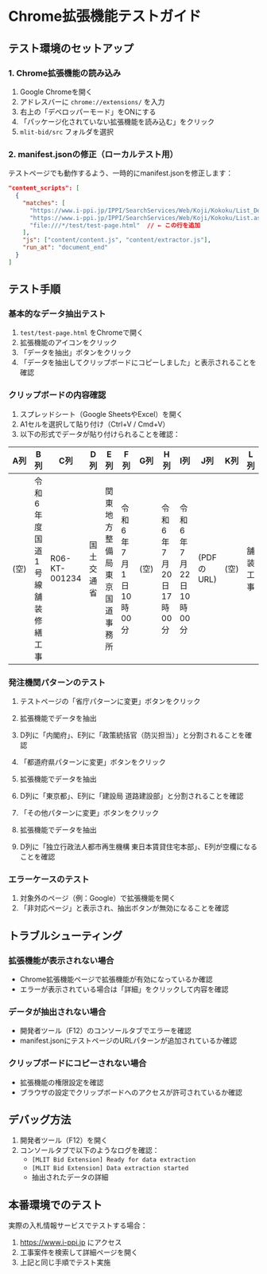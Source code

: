 # Chrome拡張機能テストガイド

## テスト環境のセットアップ

### 1. Chrome拡張機能の読み込み

1. Google Chromeを開く
2. アドレスバーに `chrome://extensions/` を入力
3. 右上の「デベロッパーモード」をONにする
4. 「パッケージ化されていない拡張機能を読み込む」をクリック
5. `mlit-bid/src` フォルダを選択

### 2. manifest.jsonの修正（ローカルテスト用）

テストページでも動作するよう、一時的にmanifest.jsonを修正します：

```json
"content_scripts": [
  {
    "matches": [
      "https://www.i-ppi.jp/IPPI/SearchServices/Web/Koji/Kokoku/List_Detail.aspx*",
      "https://www.i-ppi.jp/IPPI/SearchServices/Web/Koji/Kokoku/List.aspx*",
      "file:///*/test/test-page.html"  // ← この行を追加
    ],
    "js": ["content/content.js", "content/extractor.js"],
    "run_at": "document_end"
  }
]
```

## テスト手順

### 基本的なデータ抽出テスト

1. `test/test-page.html` をChromeで開く
2. 拡張機能のアイコンをクリック
3. 「データを抽出」ボタンをクリック
4. 「データを抽出してクリップボードにコピーしました」と表示されることを確認

### クリップボードの内容確認

1. スプレッドシート（Google SheetsやExcel）を開く
2. A1セルを選択して貼り付け（Ctrl+V / Cmd+V）
3. 以下の形式でデータが貼り付けられることを確認：

| A列 | B列 | C列 | D列 | E列 | F列 | G列 | H列 | I列 | J列 | K列 | L列 |
|-----|-----|-----|-----|-----|-----|-----|-----|-----|-----|-----|-----|
| (空) | 令和6年度 国道1号線舗装修繕工事 | R06-KT-001234 | 国土交通省 | 関東地方整備局 東京国道事務所 | 令和6年7月1日 10時00分 | (空) | 令和6年7月20日 17時00分 | 令和6年7月22日 10時00分 | (PDFのURL) | (空) | 舗装工事 |

### 発注機関パターンのテスト

1. テストページの「省庁パターンに変更」ボタンをクリック
2. 拡張機能でデータを抽出
3. D列に「内閣府」、E列に「政策統括官（防災担当）」と分割されることを確認

4. 「都道府県パターンに変更」ボタンをクリック
5. 拡張機能でデータを抽出
6. D列に「東京都」、E列に「建設局 道路建設部」と分割されることを確認

7. 「その他パターンに変更」ボタンをクリック
8. 拡張機能でデータを抽出
9. D列に「独立行政法人都市再生機構 東日本賃貸住宅本部」、E列が空欄になることを確認


### エラーケースのテスト

1. 対象外のページ（例：Google）で拡張機能を開く
2. 「非対応ページ」と表示され、抽出ボタンが無効になることを確認

## トラブルシューティング

### 拡張機能が表示されない場合
- Chrome拡張機能ページで拡張機能が有効になっているか確認
- エラーが表示されている場合は「詳細」をクリックして内容を確認

### データが抽出されない場合
- 開発者ツール（F12）のコンソールタブでエラーを確認
- manifest.jsonにテストページのURLパターンが追加されているか確認

### クリップボードにコピーされない場合
- 拡張機能の権限設定を確認
- ブラウザの設定でクリップボードへのアクセスが許可されているか確認

## デバッグ方法

1. 開発者ツール（F12）を開く
2. コンソールタブで以下のようなログを確認：
   - `[MLIT Bid Extension] Ready for data extraction`
   - `[MLIT Bid Extension] Data extraction started`
   - 抽出されたデータの詳細

## 本番環境でのテスト

実際の入札情報サービスでテストする場合：
1. https://www.i-ppi.jp にアクセス
2. 工事案件を検索して詳細ページを開く
3. 上記と同じ手順でテスト実施